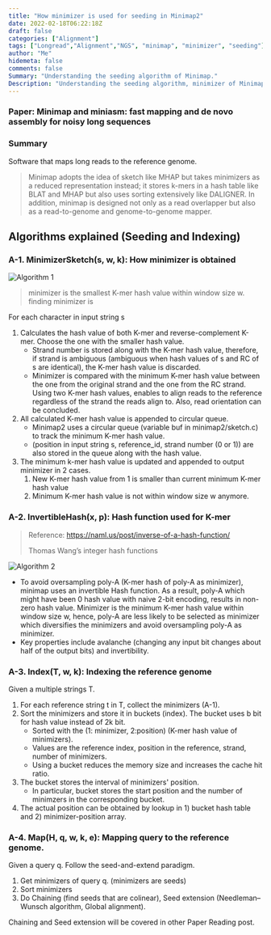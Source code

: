 ```yaml
---
title: "How minimizer is used for seeding in Minimap2"
date: 2022-02-18T06:22:18Z
draft: false
categories: ["Alignment"]
tags: ["Longread","Alignment","NGS", "minimap", "minimizer", "seeding"]
author: "Me"
hidemeta: false
comments: false
Summary: "Understanding the seeding algorithm of Minimap."
Description: "Understanding the seeding algorithm, minimizer of Minimap. Chaining and seed extension are excluded"
---
```

### Paper: Minimap and miniasm: fast mapping and de novo assembly for noisy long sequences
### Summary
Software that maps long reads to the reference genome.
> Minimap adopts the
> idea of sketch like MHAP but takes minimizers as a reduced representation instead; it
> stores k-mers in a hash table like BLAT and MHAP but also uses
> sorting extensively like DALIGNER. In addition, minimap is designed
> not only as a read overlapper but also as a read-to-genome
> and genome-to-genome mapper.
## Algorithms explained (Seeding and Indexing)

<!-- ### List of concepts to know
- how minimizer works
-  -->

### A-1. MinimizerSketch(s, w, k): How minimizer is obtained
![Algorithm 1](/assets/data/minimap/A-1.JPG)
<!-- ### Case for  -->
> minimizer is the smallest K-mer hash value within window size w.
> finding minimizer is 

For each character in input string s
1. Calculates the hash value of both K-mer and reverse-complement K-mer. Choose the one with the smaller hash value.
   - Strand number is stored along with the K-mer hash value, therefore, if strand is ambiguous (ambiguous when hash values of s and RC of s are identical), the K-mer hash value is discarded.
   - Minimizer is compared with the minimum K-mer hash value between the one from the original strand and the one from the RC strand. Using two K-mer hash values, enables to align reads to the reference regardless of the strand the reads align to. Also, read orientation can be concluded.
2. All calculated K-mer hash value is appended to circular queue.
   - Minimap2 uses a circular queue (variable buf in minimap2/sketch.c) to track the minimum K-mer hash value.
   - (position in input string s, reference_id, strand number (0 or 1)) are also stored in the queue along with the hash value.
3. The minimum k-mer hash value is updated and appended to output minimizer in 2 cases.
   1. New K-mer hash value from 1 is smaller than current minimum K-mer hash value
   2. Minimum K-mer hash value is not within window size w anymore.


<!-- ```
M = set()
for i to |s| - w - k + 1 do
    m = 'inf'
    for j = 0 to w - 1 do
    u, v = hash( )
``` -->

### A-2. InvertibleHash(x, p): Hash function used for K-mer
> Reference: https://naml.us/post/inverse-of-a-hash-function/
> 
> Thomas Wang’s integer hash functions
> 
![Algorithm 2](/assets/data/minimap/A-2.JPG)
- To avoid oversampling poly-A (K-mer hash of poly-A as minimizer), minimap uses an invertible Hash function. As a result, poly-A which might have been 0 hash value with naive 2-bit encoding, results in non-zero hash value. Minimizer is the minimum K-mer hash value within window size w, hence, poly-A are less likely to be selected as minimizer which diversifies the minimizers and avoid oversampling poly-A as minimizer.
- Key properties include avalanche (changing any input bit changes about half of the output bits) and invertibility.
<!-- - poly-A which might have been 0 with naive encoding, results in non-zero hash value. -->

### A-3. Index(T, w, k): Indexing the reference genome
Given a multiple strings T.
1. For each reference string t in T, collect the minimizers (A-1).
2. Sort the minimizers and store it in buckets (index). The bucket uses b bit for hash value instead of 2k bit.
   - Sorted with the (1: minimizer, 2:position) (K-mer hash value of minimizers).
   - Values are the reference index, position in the reference, strand, number of minimizers.
   - Using a bucket reduces the memory size and increases the cache hit ratio.
3. The bucket stores the interval of minimizers' position.
   - In particular, bucket stores the start position and the number of minimzers in the corresponding bucket.
4. The actual position can be obtained by lookup in 1) bucket hash table and 2) minimizer-position array.


### A-4. Map(H, q, w, k, e): Mapping query to the reference genome.

Given a query q. Follow the seed-and-extend paradigm.
1. Get minimizers of query q. (minimizers are seeds)
2. Sort minimizers
3. Do Chaining (find seeds that are colinear), Seed extension (Needleman–Wunsch algorithm, Global alignment).

Chaining and Seed extension will be covered in other Paper Reading post.
